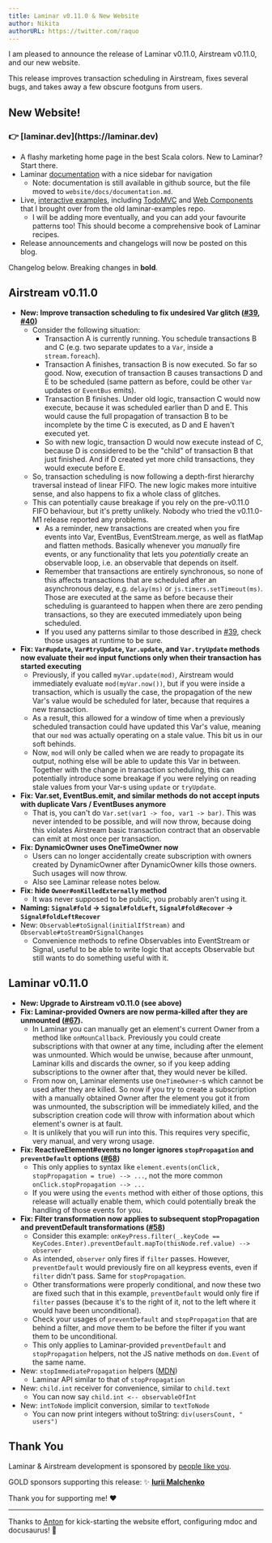 ```yaml
---
title: Laminar v0.11.0 & New Website 
author: Nikita
authorURL: https://twitter.com/raquo
---
```


I am pleased to announce the release of Laminar v0.11.0, Airstream v0.11.0, and our new website.

This release improves transaction scheduling in Airstream, fixes several bugs, and takes away a few obscure footguns from users.

<!--truncate-->


<h2>New Website!</h2>

<h3>👉 [laminar.dev](https://laminar.dev)</h3>

* A flashy marketing home page in the best Scala colors. New to Laminar? Start there.
* Laminar [documentation](https://laminar.dev/documentation) with a nice sidebar for navigation
  * Note: documentation is still available in github source, but the file moved to `website/docs/documentation.md`. 
* Live, [interactive examples](https://laminar.dev/examples), including [TodoMVC](https://laminar.dev/examples/todomvc) and [Web Components](https://laminar.dev/examples/web-components) that I brought over from the old laminar-examples repo.
  * I will be adding more eventually, and you can add your favourite patterns too! This should become a comprehensive book of Laminar recipes.
* Release announcements and changelogs will now be posted on this blog.

Changelog below. Breaking changes in **bold**.


<h2>Airstream v0.11.0</h2>

* **New: Improve transaction scheduling to fix undesired Var glitch ([#39](https://github.com/raquo/Airstream/issues/39), [#40](https://github.com/raquo/Airstream/pull/40))**
  * Consider the following situation:
    * Transaction A is currently running. You schedule transactions B and C (e.g. two separate updates to a `Var`, inside a `stream.foreach`).
    * Transaction A finishes, transaction B is now executed. So far so good. Now, execution of transaction B causes transactions D and E to be scheduled (same pattern as before, could be other `Var` updates or `EventBus` emits).
    * Transaction B finishes. Under old logic, transaction C would now execute, because it was scheduled earlier than D and E. This would cause the full propagation of transaction B to be incomplete by the time C is executed, as D and E haven't executed yet.
    * So with new logic, transaction D would now execute instead of C, because D is considered to be the "child" of transaction B that just finished. And if D created yet more child transactions, they would execute before E.
  * So, transaction scheduling is now following a depth-first hierarchy traversal instead of linear FIFO. The new logic makes more intuitive sense, and also happens to fix a whole class of glitches.
  * This can potentially cause breakage if you rely on the pre-v0.11.0 FIFO behaviour, but it's pretty unlikely. Nobody who tried the v0.11.0-M1 release reported any problems.
    * As a reminder, new transactions are created when you fire events into Var, EventBus, EventStream.merge, as well as flatMap and flatten methods. Basically whenever you _manually_ fire events, or any functionality that lets you _potentially_ create an observable loop, i.e. an observable that depends on itself. 
    * Remember that transactions are entirely synchronous, so none of this affects transactions that are scheduled after an asynchronous delay, e.g. `delay(ms)` or `js.timers.setTimeout(ms)`. Those are executed at the same as before because their scheduling is guaranteed to happen when there are zero pending transactions, so they are executed immediately upon being scheduled. 
    * If you used any patterns similar to those described in [#39](https://github.com/raquo/Airstream/issues/39), check those usages at runtime to be sure.
* **Fix: `Var#update`, `Var#tryUpdate`, `Var.update`, and `Var.tryUpdate` methods now evaluate their `mod` input functions only when their transaction has started executing**
  * Previously, if you called `myVar.update(mod)`, Airstream would immediately evaluate `mod(myVar.now())`, but if you were inside a transaction, which is usually the case, the propagation of the new Var's value would be scheduled for later, because that requires a new transaction.
  * As a result, this allowed for a window of time when a previously scheduled transaction could have updated this Var's value, meaning that our `mod` was actually operating on a stale value. This bit us in our soft behinds.
  * Now, `mod` will only be called when we are ready to propagate its output, nothing else will be able to update this Var in between. Together with the change in transaction scheduling, this can potentially introduce some breakage if you were relying on reading stale values from your Var-s using `update` or `tryUpdate`.
* **Fix: Var.set, EventBus.emit, and similar methods do not accept inputs with duplicate Vars / EventBuses anymore**
  * That is, you can't do `Var.set(var1 -> foo, var1 -> bar)`. This was never intended to be possible, and will now throw, because doing this violates Airstream basic transaction contract that an observable can emit at most once per transaction.
* **Fix: DynamicOwner uses OneTimeOwner now**
  * Users can no longer accidentally create subscription with owners created by DynamicOwner after DynamicOwner kills those owners. Such usages will now throw.
  * Also see Laminar release notes below.
* **Fix: hide `Owner#onKilledExternally` method**
  * It was never supposed to be public, you probably aren't using it.
* **Naming: `Signal#fold` -> `Signal#foldLeft`, `Signal#foldRecover` -> `Signal#foldLeftRecover`**
* New: `Observable#toSignal(initialIfStream)` and `Observable#toStreamOrSignalChanges` 
  * Convenience methods to refine Observables into EventStream or Signal, useful to be able to write logic that accepts Observable but still wants to do something useful with it.


<h2>Laminar v0.11.0</h2>

* **New: Upgrade to Airstream v0.11.0 (see above)**
* **Fix: Laminar-provided Owners are now perma-killed after they are unmounted ([#67](https://github.com/raquo/Laminar/issues/67)).**
  * In Laminar you can manually get an element's current Owner from a method like `onMounCallback`. Previously you could create subscriptions with that owner at any time, including after the element was unmounted. Which would be unwise, because after unmount, Laminar kills and discards the owner, so if you keep adding subscriptions to the owner after that, they would never be killed.
  * From now on, Laminar elements use `OneTimeOwner`-s which cannot be used after they are killed. So now if you try to create a subscription with a manually obtained Owner after the element you got it from was unmounted, the subscription will be immediately killed, and the subscription creation code will throw with information about which element's owner is at fault. 
  * It is unlikely that you will run into this. This requires very specific, very manual, and very wrong usage.
* **Fix: ReactiveElement#events no longer ignores `stopPropagation` and `preventDefault` options ([#68](https://github.com/raquo/Laminar/issues/68))**
  * This only applies to syntax like `element.events(onClick, stopPropagation = true) --> ...`, not the more common `onClick.stopPropagation --> ...`
  * If you were using the `events` method with either of those options, this release will actually enable them, which could potentially break the handling of those events for you.
* **Fix: Filter transformation now applies to subsequent stopPropagation and preventDefault transformations ([#58](https://github.com/raquo/Laminar/issues/58))**
  * Consider this example: `onKeyPress.filter(_.keyCode == KeyCodes.Enter).preventDefault.mapTo(thisNode.ref.value) --> observer`
  * As intended, `observer` only fires if `filter` passes. However, `preventDefault` would previously fire on all keypress events, even if `filter` didn't pass. Same for `stopPropagation`.
  * Other transformations were properly conditional, and now these two are fixed such that in this example, `preventDefault` would only fire if `filter` passes (because it's to the right of it, not to the left where it would have been unconditional).
  * Check your usages of `preventDefault` and `stopPropagation` that are behind a filter, and move them to be before the filter if you want them to be unconditional.
  * This only applies to Laminar-provided `preventDefault` and `stopPropagation` helpers, not the JS native methods on `dom.Event` of the same name.
* New: `stopImmediatePropagation` helpers ([MDN](https://developer.mozilla.org/en-US/docs/Web/API/Event/stopImmediatePropagation))
  * Laminar API similar to that of `stopPropagation`
* New: `child.int` receiver for convenience, similar to `child.text`
  * You can now say `child.int <-- observableOfInt`
* New: `intToNode` implicit conversion, similar to `textToNode`
  * You can now print integers without toString: `div(usersCount, " users")` 


<h2>Thank You</h2>

Laminar & Airstream development is sponsored by [people like you](https://github.com/sponsors/raquo).

GOLD sponsors supporting this release: ✨ **[Iurii Malchenko](https://github.com/yurique)**

Thank you for supporting me! ❤️

---

Thanks to [Anton](https://github.com/keynmol) for kick-starting the website effort, configuring mdoc and docusaurus! 🚀
